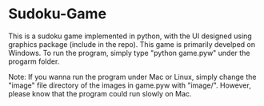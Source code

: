 # Sudoku-Game
This is a sudoku game implemented in python, with the UI designed using graphics package (include in the repo). This game
is primarily develped on Windows. To run the program, simply type "python game.pyw" under the progarm folder.

Note: If you wanna run the program under Mac or Linux, simply change the "image\" file directory of the images in game.pyw
with "image/". However, please know that the program could run slowly on Mac.
